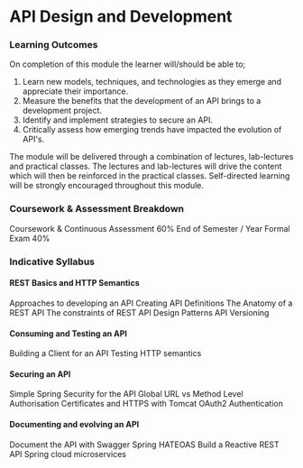 # API Design and Development

### Learning Outcomes

On completion of this module the learner will/should be able to;
1. Learn new models, techniques, and technologies as they emerge and appreciate their importance.
2. Measure the benefits that the development of an API brings to a development project.
3. Identify and implement strategies to secure an API.
4. Critically assess how emerging trends have impacted the evolution of API's.

The module will be delivered through a combination of lectures, lab-lectures and practical classes. The lectures and lab-lectures will drive the content which will then be reinforced in the practical classes. Self-directed learning will be strongly encouraged throughout this module.

### Coursework & Assessment Breakdown
Coursework & Continuous Assessment 60%
End of Semester / Year Formal Exam 40%



### Indicative Syllabus

#### REST Basics and HTTP Semantics
Approaches to developing an API
Creating API Definitions
The Anatomy of a REST API
The constraints of REST
API Design Patterns
API Versioning

 
#### Consuming and Testing an API
Building a Client for an API
Testing HTTP semantics

 

#### Securing an API
Simple Spring Security for the API
Global URL vs Method Level Authorisation
Certificates and HTTPS with Tomcat
OAuth2
Authentication

#### Documenting and evolving an API
Document the API with Swagger
Spring HATEOAS
Build a Reactive REST API
Spring cloud microservices

